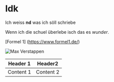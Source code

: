 # Idk

Ich weiss **nd** was ich söll schriebe

Wenn ich die schuel überlebe isch das es *wunder*.

[Formel 1] (https://www.formel1.de/)

![Max Verstappen](https://nieuwsredactie.fhj.nl/wp-content/uploads/2017/09/Max_Verstappen_2016_Malaysia_FP3.jpg)


| Header 1 | Header2 |
| --- | --- |
| Content 1 | Content 2 | 

